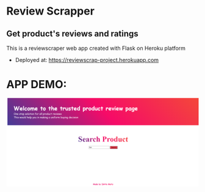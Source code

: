 # Review Scrapper
## Get product's reviews and ratings
This is a reviewscraper web app created with Flask on Heroku platform

* Deployed at: https://reviewscrap-project.herokuapp.com

# APP DEMO:
![alt-text](https://github.com/babiishita09/review-scraper/blob/master/reviewscraper%20project/Screenshot%20(14).png)

